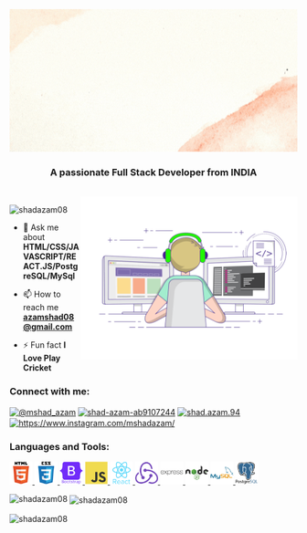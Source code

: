 <p align="center"><img alt="logo" src="./Shad Azam12.gif" width="2000" height="250"/></p>

<!--[![Typing SVG](https://readme-typing-svg.demolab.com/?lines=Hello,There!+👋;_I'm+Shad+Azam....;Nice+to+meet+you!&center=true&size=30)](https://git.io/typing-svg)-->

<!--<h1 align="center">
    <img src="https://readme-typing-svg.demolab.com/?lines=Hello,There!+👋; I'm+Shad+Azam....;Nice+to+meet+you!&center=true&size=30&color=ED47BD">
 
</h1>-->
<h3 align="center">A passionate Full Stack Developer from INDIA</h3><br/>

<img align="right" alt="coding" width="380" src="./programer.gif">

<p align="left"> <img src="https://komarev.com/ghpvc/?username=shadazam08&label=Profile%20views&color=0e75b6&style=flat" alt="shadazam08" /> </p>

<!-- - 🔭 I’m currently working on **Desktop Support(System Administrator)** -->

<!-- - 🌱 I’m currently learning **Full Stack Web Development** -->

- 💬 Ask me about **HTML/CSS/JAVASCRIPT/REACT.JS/PostgreSQL/MySql**

- 📫 How to reach me **azamshad08@gmail.com**

- ⚡ Fun fact **I Love Play Cricket**

<h3 align="left">Connect with me:</h3>
<p align="left">
<a href="https://twitter.com/@mshad_azam" target="blank"><img align="center" src="https://raw.githubusercontent.com/rahuldkjain/github-profile-readme-generator/master/src/images/icons/Social/twitter.svg" alt="@mshad_azam" height="30" width="40" /></a>
<a href="https://linkedin.com/in/shad-azam-ab9107244" target="blank"><img align="center" src="https://raw.githubusercontent.com/rahuldkjain/github-profile-readme-generator/master/src/images/icons/Social/linked-in-alt.svg" alt="shad-azam-ab9107244" height="30" width="40" /></a>
<!-- <a href="https://stackoverflow.com/users/https://stackoverflow.com/users/21696207/shad-azam" target="blank"><img align="center" src="https://raw.githubusercontent.com/rahuldkjain/github-profile-readme-generator/master/src/images/icons/Social/stack-overflow.svg" alt="https://stackoverflow.com/users/21696207/shad-azam" height="30" width="40" /></a> -->
<!-- <a href="https://codesandbox.com/https://codesandbox.io/u/shadazam08" target="blank"><img align="center" src="https://raw.githubusercontent.com/rahuldkjain/github-profile-readme-generator/master/src/images/icons/Social/codesandbox.svg" alt="https://codesandbox.io/u/shadazam08" height="30" width="40" /></a> -->
<a href="https://fb.com/shad.azam.94" target="blank"><img align="center" src="https://raw.githubusercontent.com/rahuldkjain/github-profile-readme-generator/master/src/images/icons/Social/facebook.svg" alt="shad.azam.94" height="30" width="40" /></a>
<a href="https://instagram.com/https://www.instagram.com/mshadazam/" target="blank"><img align="center" src="https://raw.githubusercontent.com/rahuldkjain/github-profile-readme-generator/master/src/images/icons/Social/instagram.svg" alt="https://www.instagram.com/mshadazam/" height="30" width="40" /></a>
<!-- <a href="https://www.youtube.com/c/https://www.youtube.com/@theshadazam/about" target="blank"><img align="center" src="https://raw.githubusercontent.com/rahuldkjain/github-profile-readme-generator/master/src/images/icons/Social/youtube.svg" alt="https://www.youtube.com/@theshadazam/about" height="30" width="40" /></a> -->
<!-- <a href="https://www.codechef.com/users/https://www.codechef.com/users/shadazam" target="blank"><img align="center" src="https://cdn.jsdelivr.net/npm/simple-icons@3.1.0/icons/codechef.svg" alt="https://www.codechef.com/users/shadazam" height="30" width="40" /></a> -->
<!-- <a href="https://www.leetcode.com/https://leetcode.com/shadazam/" target="blank"><img align="center" src="https://raw.githubusercontent.com/rahuldkjain/github-profile-readme-generator/master/src/images/icons/Social/leet-code.svg" alt="https://leetcode.com/shadazam/" height="30" width="40" /></a> -->
<!-- <a href="https://auth.geeksforgeeks.org/user/https://auth.geeksforgeeks.org/user/shadazam/" target="blank"><img align="center" src="https://raw.githubusercontent.com/rahuldkjain/github-profile-readme-generator/master/src/images/icons/Social/geeks-for-geeks.svg" alt="https://auth.geeksforgeeks.org/user/shadazam/" height="30" width="40" /></a> -->
</p>

<h3 align="left">Languages and Tools:</h3>
<p align="left">
    <a href="https://www.w3.org/html/" target="_blank" rel="noreferrer"> 
        <img src="https://raw.githubusercontent.com/devicons/devicon/master/icons/html5/html5-original-wordmark.svg" alt="html5" width="40" height="40"/> 
    </a> 
    <a href="https://www.w3schools.com/css/" target="_blank" rel="noreferrer"> 
        <img src="https://raw.githubusercontent.com/devicons/devicon/master/icons/css3/css3-original-wordmark.svg" alt="css3" width="40" height="40"/> 
    </a> 
    <a href="https://getbootstrap.com" target="_blank" rel="noreferrer"> 
        <img src="https://raw.githubusercontent.com/devicons/devicon/master/icons/bootstrap/bootstrap-plain-wordmark.svg" alt="bootstrap" width="40" height="40"/> 
    </a> 
    <a href="https://developer.mozilla.org/en-US/docs/Web/JavaScript" target="_blank" rel="noreferrer"> 
        <img src="https://raw.githubusercontent.com/devicons/devicon/master/icons/javascript/javascript-original.svg" alt="javascript" width="40" height="40"/> 
    </a>
    <a href="https://reactjs.org/" target="_blank" rel="noreferrer"> 
        <img src="https://raw.githubusercontent.com/devicons/devicon/master/icons/react/react-original-wordmark.svg" alt="react" width="40" height="40"/> 
    </a> 
    <a href="https://redux.js.org" target="_blank" rel="noreferrer"> 
        <img src="https://raw.githubusercontent.com/devicons/devicon/master/icons/redux/redux-original.svg" alt="redux" width="40" height="40"/> 
    </a> 
     <a href="https://expressjs.com" target="_blank" rel="noreferrer"> 
        <img src="https://raw.githubusercontent.com/devicons/devicon/master/icons/express/express-original-wordmark.svg" alt="express" width="40" height="40"/> 
    </a> 
    <a href="https://nodejs.org" target="_blank" rel="noreferrer"> 
        <img src="https://raw.githubusercontent.com/devicons/devicon/master/icons/nodejs/nodejs-original-wordmark.svg" alt="nodejs" width="40" height="40"/> 
    </a> 
    <a href="https://www.mysql.com/" target="_blank" rel="noreferrer"> 
        <img src="https://raw.githubusercontent.com/devicons/devicon/master/icons/mysql/mysql-original-wordmark.svg" alt="mysql" width="40" height="40"/> 
    </a> 
     <a href="https://www.postgresql.org/" target="_blank" rel="noreferrer"> 
        <img src="https://raw.githubusercontent.com/devicons/devicon/master/icons/postgresql/postgresql-original-wordmark.svg" alt="postgresql" width="40" height="40"/> 
    </a>
    <!--<a href="https://www.php.net" target="_blank" rel="noreferrer"> 
        <img src="https://raw.githubusercontent.com/devicons/devicon/master/icons/php/php-original.svg" alt="php" width="40" height="40"/> 
    </a>-->
    <!--<a href="https://firebase.google.com/" target="_blank" rel="noreferrer"> 
        <img src="https://www.vectorlogo.zone/logos/firebase/firebase-icon.svg" alt="firebase" width="40" height="40"/> 
    </a>-->
    <!--<a href="https://www.java.com" target="_blank" rel="noreferrer"> 
        <img src="https://raw.githubusercontent.com/devicons/devicon/master/icons/java/java-original.svg" alt="java" width="40" height="40"/> 
    </a>-->
    <!--<a href="https://www.mongodb.com/" target="_blank" rel="noreferrer"> 
        <img src="https://raw.githubusercontent.com/devicons/devicon/master/icons/mongodb/mongodb-original-wordmark.svg" alt="mongodb" width="40" height="40"/> 
    </a>-->
</p>

<p><img align="left" src="https://github-readme-stats.vercel.app/api/top-langs?username=shadazam08&show_icons=true&locale=en&layout=compact" alt="shadazam08" /></p>

<p>&nbsp;<img align="center" src="https://github-readme-stats.vercel.app/api?username=shadazam08&show_icons=true&locale=en" alt="shadazam08" /></p>

<p><img align="center" src="https://github-readme-streak-stats.herokuapp.com/?user=shadazam08&" alt="shadazam08" /></p>

